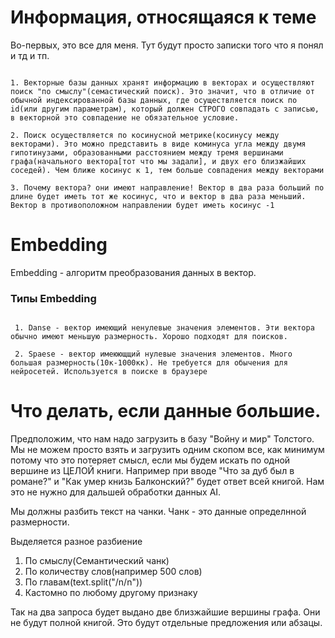 # Информация, относящаяся к теме
Во-первых, это все для меня. Тут будут просто записки того что я понял и тд и тп.

```

1. Векторные базы данных хранят информацию в векторах и осуществляют поиск "по смыслу"(семастический поиск). Это значит, что в отличие от обычной индексированной базы данных, где осуществляется поиск по id(или другим параметрам), который должен СТРОГО совпадать с записью, в векторной это совпадение не обязательное условие.

2. Поиск осуществляется по косинусной метрике(косинусу между векторами). Это можно представить в виде коминуса угла между двумя гипотинузами, образованными расстоянием между тремя вершинами графа(начального вектора[тот что мы задали], и двух его близжайших соседей). Чем ближе косинус к 1, тем больше совпадения между векторами

3. Почему вектора? они имеют направление! Вектор в два раза больший по длине будет иметь тот же косинус, что и вектор в два раза меньший. Вектор в противоположном направлении будет иметь косинус -1

```

# Embedding

Embedding - алгоритм преобразования данных в вектор.

### Типы Embedding

  ```

   1. Danse - вектор имеющий ненулевые значения элементов. Эти вектора обычно имеют меньшую размерность. Хорошо подходят для поисков.

   2. Spaese - вектор имеюющщий нулевые значения элементов. Много большая размерность(10к-1000кк). Не требуется для обычения для нейросетей. Используется в поиске в браузере

  ```

# Что делать, если данные большие. 

Предположим, что нам надо загрузить в базу "Войну и мир" Толстого. Мы не можем просто взять и загрузить одним скопом все, как минимум потому что это потеряет смысл, если мы будем искать по одной вершине из ЦЕЛОЙ книги.
Например при вводе "Что за дуб был в романе?" и "Как умер книзь Балконский?" будет ответ всей книгой. Нам это не нужно для дальшей обработки данных AI.

Мы должны разбить текст на чанки. Чанк - это данные определнной размерности.

Выделяется разное разбиение
  1. По смыслу(Семантический чанк)
  2. По количеству слов(например 500 слов)
  3. По главам(text.split("/n/n"))
  4. Кастомно по любому другому признаку

Так на два запроса будет выдано две близжайшие вершины графа. Они не будут полной книгой. Это будут отдельные предложения или абзацы.



